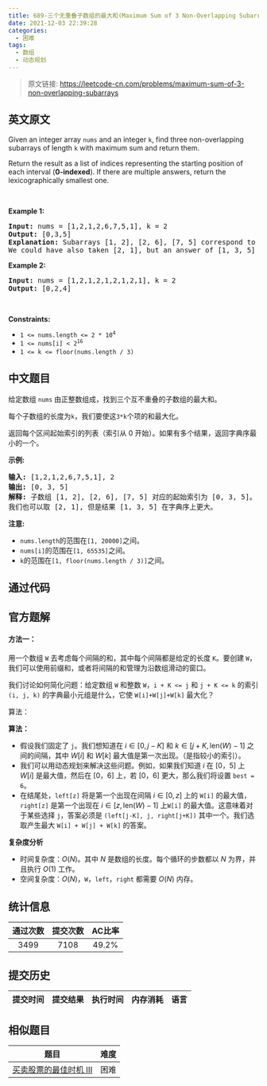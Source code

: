 ```yaml
---
title: 689-三个无重叠子数组的最大和(Maximum Sum of 3 Non-Overlapping Subarrays)
date: 2021-12-03 22:39:28
categories:
  - 困难
tags:
  - 数组
  - 动态规划
---
```


> 原文链接: https://leetcode-cn.com/problems/maximum-sum-of-3-non-overlapping-subarrays


## 英文原文
<div><p>Given an integer array <code>nums</code> and an integer <code>k</code>, find three non-overlapping subarrays of length <code>k</code> with maximum sum and return them.</p>

<p>Return the result as a list of indices representing the starting position of each interval (<strong>0-indexed</strong>). If there are multiple answers, return the lexicographically smallest one.</p>

<p>&nbsp;</p>
<p><strong>Example 1:</strong></p>

<pre>
<strong>Input:</strong> nums = [1,2,1,2,6,7,5,1], k = 2
<strong>Output:</strong> [0,3,5]
<strong>Explanation:</strong> Subarrays [1, 2], [2, 6], [7, 5] correspond to the starting indices [0, 3, 5].
We could have also taken [2, 1], but an answer of [1, 3, 5] would be lexicographically larger.
</pre>

<p><strong>Example 2:</strong></p>

<pre>
<strong>Input:</strong> nums = [1,2,1,2,1,2,1,2,1], k = 2
<strong>Output:</strong> [0,2,4]
</pre>

<p>&nbsp;</p>
<p><strong>Constraints:</strong></p>

<ul>
	<li><code>1 &lt;= nums.length &lt;= 2 * 10<sup>4</sup></code></li>
	<li><code>1 &lt;= nums[i] &lt;&nbsp;2<sup>16</sup></code></li>
	<li><code>1 &lt;= k &lt;= floor(nums.length / 3)</code></li>
</ul>
</div>

## 中文题目
<div><p>给定数组&nbsp;<code>nums</code>&nbsp;由正整数组成，找到三个互不重叠的子数组的最大和。</p>

<p>每个子数组的长度为<code>k</code>，我们要使这<code>3*k</code>个项的和最大化。</p>

<p>返回每个区间起始索引的列表（索引从 0 开始）。如果有多个结果，返回字典序最小的一个。</p>

<p><strong>示例:</strong></p>

<pre>
<strong>输入:</strong> [1,2,1,2,6,7,5,1], 2
<strong>输出:</strong> [0, 3, 5]
<strong>解释:</strong> 子数组 [1, 2], [2, 6], [7, 5] 对应的起始索引为 [0, 3, 5]。
我们也可以取 [2, 1], 但是结果 [1, 3, 5] 在字典序上更大。
</pre>

<p><strong>注意:</strong></p>

<ul>
	<li><code>nums.length</code>的范围在<code>[1, 20000]</code>之间。</li>
	<li><code>nums[i]</code>的范围在<code>[1, 65535]</code>之间。</li>
	<li><code>k</code>的范围在<code>[1, floor(nums.length / 3)]</code>之间。</li>
</ul>
</div>

## 通过代码
<RecoDemo>
</RecoDemo>


## 官方题解
####  方法一：
用一个数组 `W` 去考虑每个间隔的和，其中每个间隔都是给定的长度 `K`。要创建 `W`，我们可以使用前缀和，或者将间隔的和管理为沿数组滑动的窗口。

我们讨论如何简化问题：给定数组 `W` 和整数 `W`，`i + K <= j` 和 `j + K <= k` 的索引 `(i, j, k)` 的字典最小元组是什么，它使 `W[i]+W[j]+W[k]` 最大化？ 

算法： 

**算法：**
- 假设我们固定了 `j`。我们想知道在 $i \in [0, j-K]$ 和 $k \in [j+K, \text{len}(W)-1]$ 之间的间隔，其中 $W[i]$ 和 $W[k]$ 最大值是第一次出现。（是指较小的索引）。 
- 我们可以用动态规划来解决这些问题。例如，如果我们知道 $i$ 在 $[0，5]$ 上 $W[i]$ 是最大值，然后在 $[0，6]$ 上，若 $[0，6]$ 更大，那么我们将设置 `best = 6`。
- 在结尾处，`left[z]` 将是第一个出现在间隔 $i \in [0, z]$ 上的 `W[i]` 的最大值，`right[z]` 是第一个出现在 $i \in [z, \text{len}(W) - 1]$ 上`W[i]` 的最大值。这意味着对于某些选择 `j`，答案必须是 `(left[j-K], j, right[j+K])` 其中一个。我们选取产生最大 `W[i] + W[j] + W[k]` 的答案。 

**复杂度分析**

* 时间复杂度：$O(N)$。其中 $N$ 是数组的长度。每个循环的步数都以 $N$ 为界，并且执行 $O(1)$ 工作。 
* 空间复杂度：$O(N)$，`W`，`left`，`right` 都需要 $O(N)$ 内存。

## 统计信息
| 通过次数 | 提交次数 | AC比率 |
| :------: | :------: | :------: |
|    3499    |    7108    |   49.2%   |

## 提交历史
| 提交时间 | 提交结果 | 执行时间 |  内存消耗  | 语言 |
| :------: | :------: | :------: | :--------: | :--------: |


## 相似题目
|                             题目                             | 难度 |
| :----------------------------------------------------------: | :---------: |
| [买卖股票的最佳时机 III](https://leetcode-cn.com/problems/best-time-to-buy-and-sell-stock-iii/) | 困难|
